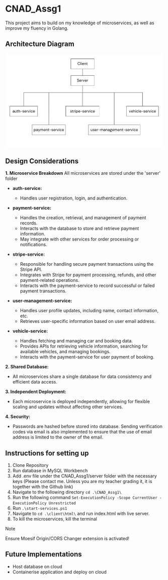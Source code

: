 # CNAD_Assg1
This project aims to build on my knowledge of microservices, as well as improve my fluency in Golang.

## Architecture Diagram

 ![Updated-Architecture-Diagram](/client/images/Updated-Architecture-Diagram.png)

## Design Considerations

**1. Microservice Breakdown**
All microservices are stored under the 'server' folder

* **auth-service:**
    * Handles user registration, login, and authentication.

* **payment-service:**
    * Handles the creation, retrieval, and management of payment records.
    * Interacts with the database to store and retrieve payment information.
    * May integrate with other services for order processing or notifications.

* **stripe-service:**
    * Responsible for handling secure payment transactions using the Stripe API.
    * Integrates with Stripe for payment processing, refunds, and other payment-related operations.
    * Interacts with the payment-service to record successful or failed payment transactions.

* **user-management-service:**
    * Handles user profile updates, including name, contact information, etc.
    * Retrieves user-specific information based on user email address.

* **vehicle-service:**
    * Handles fetching and managing car and booking data.
    * Provides APIs for retrieving vehicle information, searching for available vehicles, and managing bookings.
    * Interacts with the payment-service for user payment of booking.


**2. Shared Database:**
* All microservices share a single database for data consistency and efficient data access.

**3. Independent Deployment:**
* Each microservice is deployed independently, allowing for flexible scaling and updates without affecting other services.

**4. Security:**
* Passwords are hashed before stored into database. Sending verification codes via email is also implemented to ensure that the use of email
address is limited to the owner of the email. 

## Instructions for setting up

1. Clone Repository
2. Run database in MySQL Workbench
3. Add .env file under the CNAD_Assg1/server folder with the necessary keys (Please contact me. Unless you are my teacher grading it, it is together with the Github link)
4. Navigate to the following directory ```cd .\CNAD_Assg1\```
5. Run the following command 
```Set-ExecutionPolicy -Scope CurrentUser -ExecutionPolicy Unrestricted```
6. Run 
```.\start-services.ps1```
7. Navigate to ```cd .\client\html\``` and run index.html with live server.
8. To kill the microservices, kill the terminal

> [!NOTE]
> Ensure Moesif Origin/CORS Changer extension is activated!

## Future Implementations

- Host database on cloud
- Containerise application and deploy on cloud